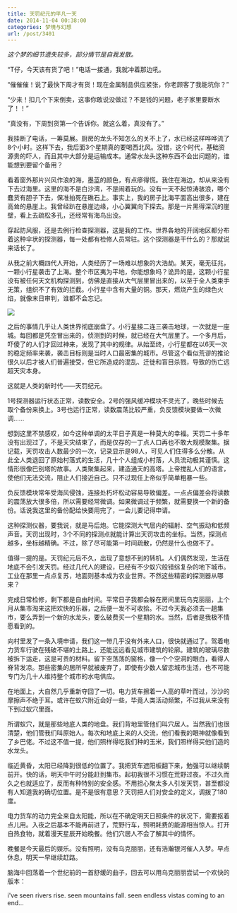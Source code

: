 ```yaml
---
title: 天罚纪元的平凡一天
date: 2014-11-04 00:38:00
categories: 梦境与幻想
url: /post/3401
---
```


*这个梦的细节遗失较多，部分情节是自我发散。*

“T仔，今天该有货了吧！”电话一接通，我就冲着那边吼。

“催催催！说了最快下周才有货！现在金属制品供应紧张，你老顾客了我能坑你？”

“少来！扣几个下来倒卖，这事你敢说没做过？不是钱的问题，老子家里要断水了！！”

“真没有，下周到货第一个告诉你。就这么着，真没有了。”

我挂断了电话，一筹莫展。厨房的龙头不知怎么的关不上了，水已经这样哗哗流了8个小时。这样下去，我后面3个星期真的要喝西北风。没错，这个时代，基础资源贵的吓人，而且其中大部分是运输成本。通常水龙头这种东西不会出问题的，谁能想到要留个备用？

看着窗外那片兴风作浪的海，墨蓝的颜色，有点瘆得慌。我住在海边，却从来没有下去过海里。这里的海不是白沙湾，不是闹着玩的。没有一天不起惊涛骇浪，哪个蠢货有胆子下去，保准拍死在礁石上。事实上，我的房子比海平面高出很多，建在高耸的悬崖上。我曾经趴在悬崖边缘，小心翼翼向下探去。那是一片黑得深沉的崖壁，看上去疏松多孔，还经常有海鸟出没。

穿起防风服，还是去例行检查探测器，这是我的工作。世界各地的开阔地区都分布着这种伞状的探测器，每一处都有检修人员常驻。这个探测器是干什么的？那就说来话长了。

从我之前大概四代人开始，人类经历了一场难以想象的大浩劫。某天，毫无征兆，一颗小行星袭击了上海。整个市区夷为平地，你能想象吗？诡异的是，这颗小行星没有被任何天文机构探测到，仿佛是直接从大气层里冒出来的，以至于全人类束手无策，组织不了有效的拦截。小行星中含有大量的铜。那天，燃烧产生的绿色火焰，就像末日审判，谁都不会忘记。

![](https://storageapi.fleek.co/0a3a8890-e65e-47ce-93d7-0442b9209d38-bucket/blog/posts/2014-11/11-02/1.jpg)

之后的事情几乎让人类世界彻底崩盘了。小行星接二连三袭击地球，一次就是一座城。每回都是凭空冒出来的，侦测到的时候，就已经在大气层里了。一个多月后，吓傻了的人们才回过神来，发现了其中的规律。从始至终，小行星都在以6天一次的稳定频率来袭，袭击目标则是当时人口最密集的城市。尽管这个看似荒谬的推论很久以后才被人们普遍接受，但它所造成的混乱、迁徙和盲目杀戮，导致的伤亡远超天灾本身。

这就是人类的新时代——天罚纪元。

1号探测器运行状态正常，读数安全。2号的强风缓冲模块不灵光了，晚些时候去取个备份来换上。3号也运行正常，读数震荡比较严重，负反馈模块要做一次微调……

想到这里不禁感叹，如今这种单调的太平日子真是一种莫大的幸福。天罚二十多年没有出现过了，不是天灾结束了，而是仅存的一丁点人口再也不敢大规模聚集。据记载，天罚攻击人数最少的一次，记录显示是98人，可见人们住得多么分散。从此全人类退回了原始村落式的生活，几十个人组成小村落，人员流动极其谨慎。这情形很像巴别塔的故事。人类聚集起来，建造通天的高塔。上帝搅乱人们的语言，使他们无法交流，阻止人们接近自己。只不过现任上帝似乎简单粗暴一些。

负反馈模块常年受海风侵蚀，连接处朽坏松动容易导致偏差。一点点偏差会将读数的震荡放大很多倍，所以需要经常微调。如果微调过于频繁，就需要换一个新的备份。话说我这里的备份配给快要用完了，一会儿要记得申请。

这种探测仪器，要我说，就是马后炮。它能探测大气层内的辐射、空气振动和低频声音。天罚出现时，3个不同的探测点就能计算出天罚攻击的坐标。当然，探测点越多，坐标越精确。不过，除了尽可能第一时间疏散，仍然是什么也做不了。

值得一提的是。天罚纪元后不久，出现了意想不到的转机。人们偶然发现，生活在地底不会引发天罚。经过几代人的建设，已经有不少蚁穴般错综复杂的地下城市。工业在那里一点点复苏，地面则基本成为农业世界。不然这些精密的探测器从哪来？

完成日常检修，剩下都是自由时间。平常日子我都会躲在房间里玩乌克丽丽，上个月从集市淘来这把欢快的乐器，之后便一发不可收拾。不过今天我必须去一趟集市，要么弄到一个新的水龙头，要么破费买一个星期的水。当然，后者是我极不情愿看到的。

向村里发了一条入境申请，我们这一带几乎没有外来人口，很快就通过了。驾着电力货车行驶在残破不堪的土路上，还能远远看见城市建筑的轮廓。建筑的玻璃尽数被拆下运走，这是可贵的材料。留下空荡荡的窗格，像一个个空洞的眼白，看得人脊背发凉。那些密集的居所早就被废弃了，即使有少数人留恋城市生活，也不可能专门为几十人维持整个城市的水电供应。

在地面上，大自然几乎重新夺回了一切。电力货车擦着一人高的草叶而过，沙沙的摩擦声不绝于耳。或许在蚁穴附近会好一些，毕竟人类活动频繁，不过我从来没有下到过蚁穴里面。

所谓蚁穴，就是那些地底人类的地盘。我们背地里管他们叫穴居人。当然我们也很清楚，他们管我们叫原始人。每次和地底上来的人交流，他们看我的眼神就像看到了乡巴佬。不过这不值一提，他们照样得吃我们种的玉米，我们照样得买他们造的水龙头。

临近黄昏，太阳已经降到很低的位置了。我把货车遮阳板翻下来，勉强可以继续朝前开。快的话，明天中午时分能赶到集市。起初我很不习惯在荒野过夜。不过久而久之也就适应了，反而有种特别的安全感。不用担心聚太多人引发天罚，甚至都没有人知道我的确切位置。是不是很有意思？天罚把人们对安全的定义，调拨了180度。

电力货车的动力完全来自太阳能，所以在不确定明天日照条件的状况下，需要抠着点儿用。入夜之后基本不能再前进了，荒野行车，照明耗费的能源相当惊人。打开自热食物，就着漫天星辰开始晚餐。他们穴居人不会了解其中的情怀。

晚餐是今天最后的娱乐。没有照明，没有乌克丽丽，还有浩瀚银河催人入梦。早点休息，明天一早继续赶路。

脑海中回荡着一个世纪前的一首舒缓的曲子，回去可以用乌克丽丽尝试一个欢快的版本：

i've seen rivers rise. seen mountains fall. seen endless vistas coming to an end...